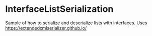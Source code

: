 # InterfaceListSerialization
Sample of how to serialize and deserialize lists with interfaces. Uses https://extendedxmlserializer.github.io/
